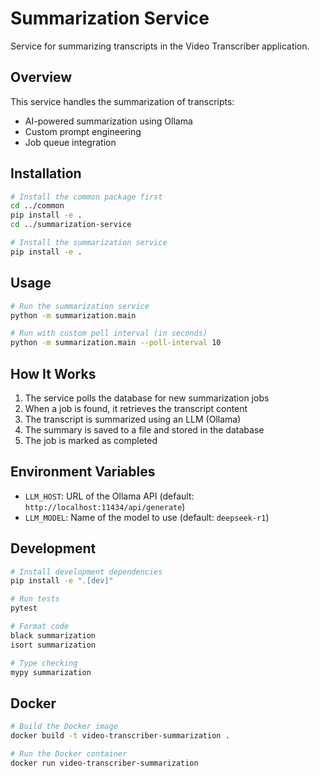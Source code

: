 # Summarization Service

Service for summarizing transcripts in the Video Transcriber application.

## Overview

This service handles the summarization of transcripts:

- AI-powered summarization using Ollama
- Custom prompt engineering
- Job queue integration

## Installation

```bash
# Install the common package first
cd ../common
pip install -e .
cd ../summarization-service

# Install the summarization service
pip install -e .
```

## Usage

```bash
# Run the summarization service
python -m summarization.main

# Run with custom poll interval (in seconds)
python -m summarization.main --poll-interval 10
```

## How It Works

1. The service polls the database for new summarization jobs
2. When a job is found, it retrieves the transcript content
3. The transcript is summarized using an LLM (Ollama)
4. The summary is saved to a file and stored in the database
5. The job is marked as completed

## Environment Variables

- `LLM_HOST`: URL of the Ollama API (default: `http://localhost:11434/api/generate`)
- `LLM_MODEL`: Name of the model to use (default: `deepseek-r1`)

## Development

```bash
# Install development dependencies
pip install -e ".[dev]"

# Run tests
pytest

# Format code
black summarization
isort summarization

# Type checking
mypy summarization
```

## Docker

```bash
# Build the Docker image
docker build -t video-transcriber-summarization .

# Run the Docker container
docker run video-transcriber-summarization
```
